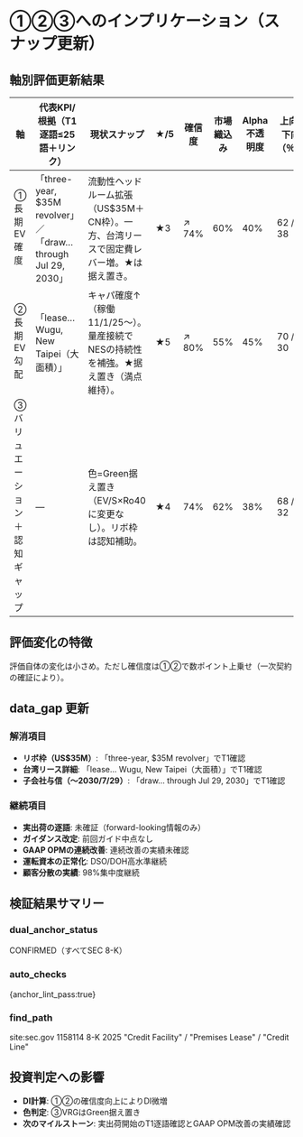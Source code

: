# ①②③へのインプリケーション（スナップ更新）

## 軸別評価更新結果

| 軸 | 代表KPI/根拠（T1逐語≤25語＋リンク） | 現状スナップ | ★/5 | 確信度 | 市場織込み | Alpha不透明度 | 上向/下向（％） |
|---|---|---|---|---|---|---|---|
| ①長期EV確度 | 「three-year, $35M revolver」／「draw… through Jul 29, 2030」 | 流動性ヘッドルーム拡張（US$35M＋CN枠）。一方、台湾リースで固定費レバー増。★は据え置き。 | ★3 | ↗ 74% | 60% | 40% | 62 / 38 |
| ②長期EV勾配 | 「lease… Wugu, New Taipei（大面積）」 | キャパ確度↑（稼働11/1/25〜）。量産接続でNESの持続性を補強。★据え置き（満点維持）。 | ★5 | ↗ 80% | 55% | 45% | 70 / 30 |
| ③バリュエーション＋認知ギャップ | ― | 色=Green据え置き（EV/S×Ro40に変更なし）。リボ枠は認知補助。 | ★4 | 74% | 62% | 38% | 68 / 32 |

## 評価変化の特徴
評価自体の変化は小さめ。ただし確信度は①②で数ポイント上乗せ（一次契約の確証により）。

## data_gap 更新

### 解消項目
- **リボ枠（US$35M）**: 「three-year, $35M revolver」でT1確認
- **台湾リース詳細**: 「lease… Wugu, New Taipei（大面積）」でT1確認  
- **子会社与信（〜2030/7/29）**: 「draw… through Jul 29, 2030」でT1確認

### 継続項目
- **実出荷の逐語**: 未確証（forward-looking情報のみ）
- **ガイダンス改定**: 前回ガイド中点なし
- **GAAP OPMの連続改善**: 連続改善の実績未確認
- **運転資本の正常化**: DSO/DOH高水準継続
- **顧客分散の実績**: 98%集中度継続

## 検証結果サマリー

### dual_anchor_status
CONFIRMED（すべてSEC 8-K）

### auto_checks
{anchor_lint_pass:true}

### find_path
site:sec.gov 1158114 8-K 2025 "Credit Facility" / "Premises Lease" / "Credit Line"

## 投資判定への影響
- **DI計算**: ①②の確信度向上によりDI微増
- **色判定**: ③VRGはGreen据え置き
- **次のマイルストーン**: 実出荷開始のT1逐語確認とGAAP OPM改善の実績確認
